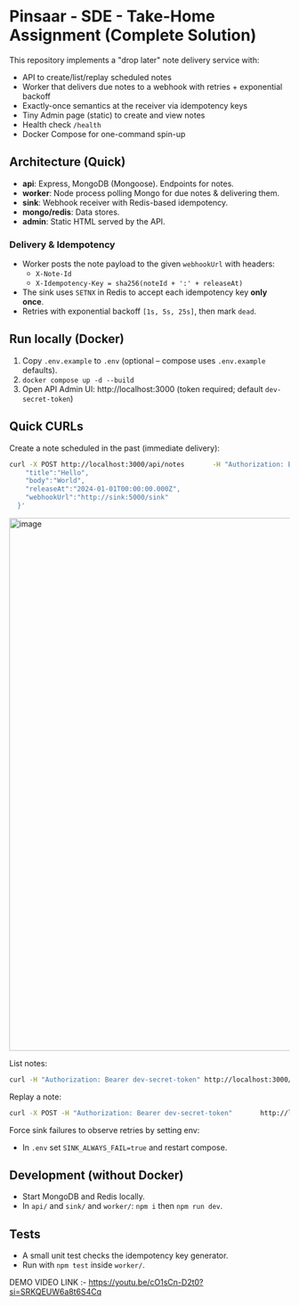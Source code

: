 # Pinsaar - SDE - Take-Home Assignment (Complete Solution)

This repository implements a "drop later" note delivery service with:
- API to create/list/replay scheduled notes
- Worker that delivers due notes to a webhook with retries + exponential backoff
- Exactly-once semantics at the receiver via idempotency keys
- Tiny Admin page (static) to create and view notes
- Health check `/health`
- Docker Compose for one-command spin-up

## Architecture (Quick)
- **api**: Express, MongoDB (Mongoose). Endpoints for notes.
- **worker**: Node process polling Mongo for due notes & delivering them.
- **sink**: Webhook receiver with Redis-based idempotency.
- **mongo/redis**: Data stores.
- **admin**: Static HTML served by the API.

### Delivery & Idempotency
- Worker posts the note payload to the given `webhookUrl` with headers:
  - `X-Note-Id`
  - `X-Idempotency-Key = sha256(noteId + ':' + releaseAt)`
- The sink uses `SETNX` in Redis to accept each idempotency key **only once**.
- Retries with exponential backoff `[1s, 5s, 25s]`, then mark `dead`.

## Run locally (Docker)
1. Copy `.env.example` to `.env` (optional – compose uses `.env.example` defaults).
2. `docker compose up -d --build`
3. Open API Admin UI: http://localhost:3000 (token required; default `dev-secret-token`)

## Quick CURLs
Create a note scheduled in the past (immediate delivery):
```bash
curl -X POST http://localhost:3000/api/notes       -H "Authorization: Bearer dev-secret-token"       -H "Content-Type: application/json"       -d '{
    "title":"Hello",
    "body":"World",
    "releaseAt":"2024-01-01T00:00:00.000Z",
    "webhookUrl":"http://sink:5000/sink"
  }'
```

<img width="1911" height="957" alt="image" src="https://github.com/user-attachments/assets/7d34f3ff-a530-40a8-87fb-76f525c95eb3" />


List notes:
```bash
curl -H "Authorization: Bearer dev-secret-token" http://localhost:3000/api/notes
```

Replay a note:
```bash
curl -X POST -H "Authorization: Bearer dev-secret-token"       http://localhost:3000/api/notes/<NOTE_ID>/replay
```

Force sink failures to observe retries by setting env:
- In `.env` set `SINK_ALWAYS_FAIL=true` and restart compose.

## Development (without Docker)
- Start MongoDB and Redis locally.
- In `api/` and `sink/` and `worker/`: `npm i` then `npm run dev`.

## Tests
- A small unit test checks the idempotency key generator.
- Run with `npm test` inside `worker/`.


DEMO VIDEO LINK :- 
https://youtu.be/cO1sCn-D2t0?si=SRKQEUW6a8t6S4Cq
